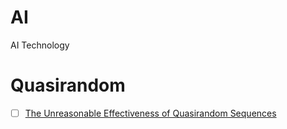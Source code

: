 # AI
AI Technology


# Quasirandom


- [ ] [The Unreasonable Effectiveness of Quasirandom Sequences](https://extremelearning.com.au/unreasonable-effectiveness-of-quasirandom-sequences)




